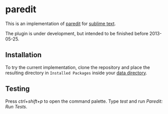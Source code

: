 # paredit

This is an implementation of [paredit](http://www.emacswiki.org/emacs/ParEdit)
for [sublime text](http://www.sublimetext.com/).

The plugin is under development, but intended to be finished before 2013-05-25.

## Installation

To try the current implementation, clone the repository and place the resulting
directory in `Installed Packages` inside your
[data directory](http://docs.sublimetext.info/en/latest/basic_concepts.html#the-data-directory).

## Testing

Press *ctrl+shift+p* to open the command palette. Type *test*
and run *Paredit: Run Tests*.
